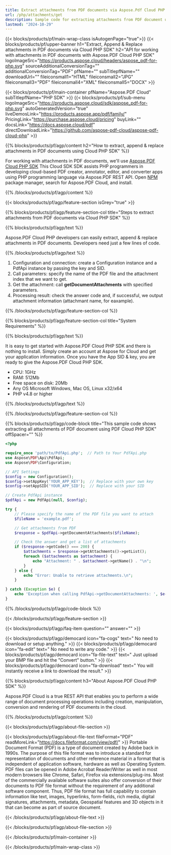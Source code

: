 ```yaml
---
title: Extract attachments from PDF documents via Aspose.Pdf Cloud PHP SDK
url: /php/attachments/get
description: Sample code for extracting attachments from PDF document using Cloud PHP SDK. Use API example code for working with attachments in PDF documents with Aspose.PDF Cloud PHP SDK.
lastmod: "2024-10-29"
---
```


{{< blocks/products/pf/main-wrap-class isAutogenPage="true">}}
{{< blocks/products/pf/upper-banner h1="Extract, Append & Replace attachments in PDF documents via Cloud PHP SDK" h2="API for working with attachments in PDF documents with Aspose.PDF Cloud PHP SDK" logoImageSrc="https://products.aspose.cloud/headers/aspose_pdf-for-php.svg" sourceAdditionalConversionTag="" additionalConversionTag="PDF" pfName="" subTitlepfName="" downloadUrl="" fileiconsmall1="HTML" fileiconsmall2="JPG" fileiconsmall3="PDF" fileiconsmall4="XML" fileiconsmall5="DOCX" >}}

{{< blocks/products/pf/main-container pfName="Aspose.PDF Cloud" subTitlepfName="PHP SDK" >}}
{{< blocks/products/pf/sub-menu logoImageSrc="https://products.aspose.cloud/sdk/aspose_pdf-for-php.svg"
autoGeneratedVersion="true"
liveDemosLink="https://products.aspose.app/pdf/family/" PricingLink="https://purchase.aspose.cloud/pricing" buyLink="" docsLink="https://docs.aspose.cloud/pdf"  directDownloadLink="https://github.com/aspose-pdf-cloud/aspose-pdf-cloud-php" >}}

{{% blocks/products/pf/agp/content h2="How to extract, append & replace attachments in PDF documents using Cloud PHP SDK" %}}

 For working with attachments in PDF documents, we'll use
 [Aspose.PDF Cloud PHP SDK](https://products.aspose.cloud/pdf/php/)
 This Cloud SDK SDK assists PHP programmers in developing cloud-based PDF creator, annotator, editor, and converter apps using PHP programming language via Aspose.PDF REST API. Open
 [NPM](https://www.npmjs.com/package/asposepdfcloud)
 package manager, search for  Aspose.PDF Cloud, and install. 

{{% /blocks/products/pf/agp/content %}}

{{< blocks/products/pf/agp/feature-section isGrey="true" >}}

{{% blocks/products/pf/agp/feature-section-col title="Steps to extract attachments from PDF documents via Cloud PHP SDK" %}}

{{% blocks/products/pf/agp/text %}}

 Aspose.PDF Cloud PHP developers can easily extract, append & replace attachments in PDF documents. Developers need just a few lines of code.

{{% /blocks/products/pf/agp/text %}}

1. Configuration and connection: create a Configuration instance and a PdfApi instance by passing the key and SID.
1. Call parameters: specify the name of the PDF file and the attachment index that we want to get.
1. Get the attachment: call <b>getDocumentAttachments</b> with specified parameters.
1. Processing result: check the answer code and, if successful, we output attachment information (attachmant name, for eaxample).

{{% /blocks/products/pf/agp/feature-section-col %}}

{{% blocks/products/pf/agp/feature-section-col title="System Requirements" %}}

{{% blocks/products/pf/agp/text %}}

It is easy to get started with Aspose.PDF Cloud PHP SDK and there is nothing to install. Simply create an account at Aspose for Cloud and get your application information. Once you have the App SID & key, you are ready to give the Aspose.PDF Cloud PHP SDK.

* CPU: 1GHz
* RAM: 512Mb
* Free space on disk: 20Mb
* Any OS Microsoft Windows, Mac OS, Linux x32/x64
* PHP v4.8 or higher

{{% /blocks/products/pf/agp/text %}}

{{% /blocks/products/pf/agp/feature-section-col %}}

{{% blocks/products/pf/agp/code-block title="This sample code shows extracting all attachments of PDF document using PDF Cloud PHP SDK" offSpacer="" %}}

```php
<?php

require_once 'path/to/PdfApi.php';  // Path to Your PdfApi.php
use Aspose\PDF\Api\PdfApi;
use Aspose\PDF\Configuration;

// API Settings
$config = new Configuration();
$config->setAppKey('YOUR_APP_KEY');  // Replace with your own key
$config->setAppSID('YOUR_APP_SID');  // Replace with your SID

// Create PdfApi instance
$pdfApi = new PdfApi(null, $config);

try {
    // Please specify the name of the PDF file you want to attach
    $fileName = 'example.pdf';

    // Get attachments from PDF
    $response = $pdfApi->getDocumentAttachments($fileName);

    // Check the answer and get a list of attachments
    if ($response->getCode() === 200) {
        $attachments = $response->getAttachments()->getList();
        foreach ($attachments as $attachment) {
            echo "Attachment: " . $attachment->getName() . "\n";
        }
    } else {
        echo "Error: Unable to retrieve attachments.\n";
    }

} catch (Exception $e) {
    echo 'Exception when calling PdfApi->getDocumentAttachments: ', $e->getMessage(), PHP_EOL;
}
```

{{% /blocks/products/pf/agp/code-block %}}

{{< /blocks/products/pf/agp/feature-section >}}

{{< blocks/products/pf/agp/faq-item question="" answer="" >}}

<!-- aboutfile Starts -->

{{< blocks/products/pf/agp/democard icon="fa-cogs" text=" No need to download or setup anything." >}}
{{< blocks/products/pf/agp/democard icon="fa-edit" text=" No need to write any code." >}}
{{< blocks/products/pf/agp/democard icon="fa-file-text" text=" Just upload your BMP file and hit the \"Convert\" button." >}}
{{< blocks/products/pf/agp/democard icon="fa-download" text=" You will instantly receive a link to download the result." >}}

{{% blocks/products/pf/agp/content h3="About Aspose.PDF Cloud PHP SDK" %}}

Aspose.PDF Cloud is a true REST API that enables you to perform a wide range of document processing operations including creation, manipulation, conversion and rendering of PDF documents in the cloud.

{{% /blocks/products/pf/agp/content %}}

{{< blocks/products/pf/agp/about-file-section >}}

{{< blocks/products/pf/agp/about-file-text fileFormat="PDF" readMoreLink="https://docs.fileformat.com/view/pdf/" >}}
Portable Document Format (PDF) is a type of document created by Adobe back in 1990s. The purpose of this file format was to introduce a standard for representation of documents and other reference material in a format that is independent of application software, hardware as well as Operating System. PDF files can be opened in Adobe Acrobat Reader/Writer as well in most modern browsers like Chrome, Safari, Firefox via extensions/plug-ins. Most of the commercially available software suites also offer conversion of their documents to PDF file format without the requirement of any additional software component. Thus, PDF file format has full capability to contain information like text, images, hyperlinks, form-fields, rich media, digital signatures, attachments, metadata, Geospatial features and 3D objects in it that can become as part of source document.

{{< /blocks/products/pf/agp/about-file-text >}}

{{< /blocks/products/pf/agp/about-file-section >}}

<!-- aboutfile Ends -->

{{< /blocks/products/pf/main-container >}}

{{< /blocks/products/pf/main-wrap-class >}}